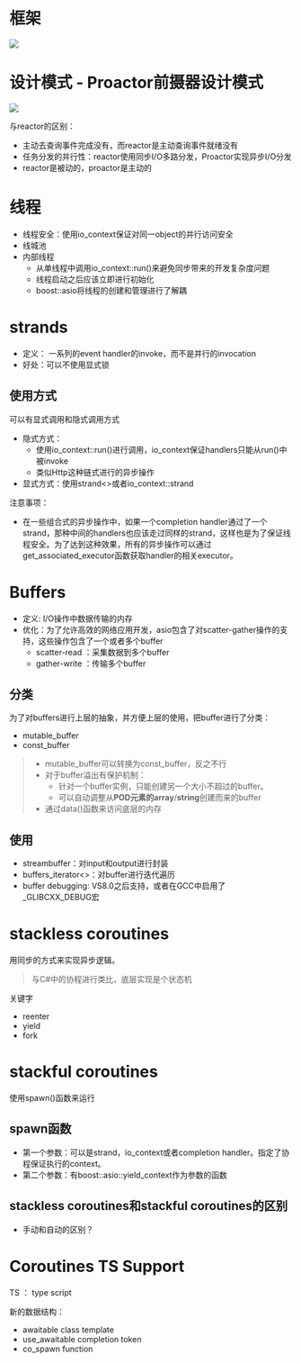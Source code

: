 # 框架
![][frame]

[frame]: ./images/frame.jpg

# 设计模式 - Proactor前摄器设计模式

![][ProactorDesign]

[ProactorDesign]: ./images/ProactorDesign.jpg

与reactor的区别：
- 主动去查询事件完成没有，而reactor是主动查询事件就绪没有
- 任务分发的并行性：reactor使用同步I/O多路分发，Proactor实现异步I/O分发
- reactor是被动的，proactor是主动的

# 线程
- 线程安全：使用io_context保证对同一object的并行访问安全
- 线城池
- 内部线程
  - 从单线程中调用io_context::run()来避免同步带来的开发复杂度问题
  - 线程启动之后应该立即进行初始化
  - boost::asio将线程的创建和管理进行了解耦

# strands
- 定义： 一系列的event handler的invoke，而不是并行的invocation
- 好处：可以不使用显式锁

## 使用方式
可以有显式调用和隐式调用方式
- 隐式方式：
  - 使用io_context::run()进行调用，io_context保证handlers只能从run()中被invoke
  - 类似Http这种链式进行的异步操作
- 显式方式：使用strand<>或者io_context::strand

注意事项：
- 在一些组合式的异步操作中，如果一个completion handler通过了一个strand，那种中间的handlers也应该走过同样的strand，这样也是为了保证线程安全。为了达到这种效果，所有的异步操作可以通过get_associated_executor函数获取handler的相关executor。

# Buffers
- 定义: I/O操作中数据传输的内存
- 优化：为了允许高效的网络应用开发，asio包含了对scatter-gather操作的支持，这些操作包含了一个或者多个buffer
  - scatter-read ：采集数据到多个buffer
  - gather-write ：传输多个buffer

## 分类
为了对buffers进行上层的抽象，并方便上层的使用，把buffer进行了分类：
- mutable_buffer
- const_buffer

> - mutable_buffer可以转换为const_buffer，反之不行
> - 对于buffer溢出有保护机制：
>   - 针对一个buffer实例，只能创建另一个大小不超过的buffer。
>   - 可以自动调整从**POD元素的array**/**string**创建而来的buffer
> - 通过data()函数来访问底层的内存

## 使用
- streambuffer：对input和output进行封装
- buffers_iterator<>：对buffer进行迭代遍历
- buffer debugging: VS8.0之后支持，或者在GCC中启用了_GLIBCXX_DEBUG宏


# stackless coroutines
用同步的方式来实现异步逻辑。

> 与C#中的协程进行类比，底层实现是个状态机

关键字
- reenter
- yield
- fork

# stackful coroutines
使用spawn()函数来运行

## spawn函数
- 第一个参数：可以是strand，io_context或者completion handler。指定了协程保证执行的context。
- 第二个参数：有boost::asio::yield_context作为参数的函数

## stackless coroutines和stackful coroutines的区别
- 手动和自动的区别？

# Coroutines TS Support
TS ： type script

新的数据结构：
- awaitable class template
- use_awaitable completion token
- co_spawn function